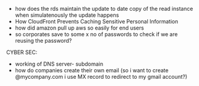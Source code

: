 

- how does the rds maintain the update to date copy of the read instance when simulatenously the update happens
- How CloudFront Prevents Caching Sensitive Personal Information
- how did amazon pull up aws so easily for end users
- so corporates save to some x no of passwords to check if we are reusing the password?


CYBER SEC:
- working of DNS server- subdomain
- how do companies create their own email (so i want to create @mycompany.com i use MX record to redirect to my gmail account?)
